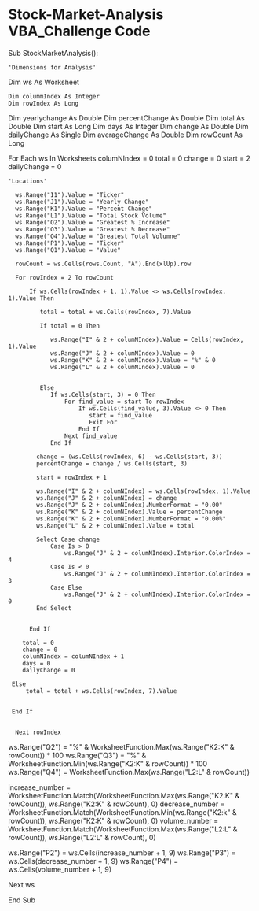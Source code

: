 # Stock-Market-Analysis VBA_Challenge Code

  Sub StockMarketAnalysis():
  
    'Dimensions for Analysis'
  
   Dim ws As Worksheet
  
    Dim colummIndex As Integer
    Dim rowIndex As Long
   Dim yearlychange As Double
   Dim percentChange As Double
   Dim total As Double
   Dim start As Long
   Dim days As Integer
   Dim change As Double
   Dim dailyChange As Single
   Dim averageChange As Double
   Dim rowCount As Long
  
  For Each ws In Worksheets
      columNIndex = 0
      total = 0
      change = 0
      start = 2
      dailyChange = 0

    'Locations'
    
      ws.Range("I1").Value = "Ticker"
      ws.Range("J1").Value = "Yearly Change"
      ws.Range("K1").Value = "Percent Change"
      ws.Range("L1").Value = "Total Stock Volume"
      ws.Range("O2").Value = "Greatest % Increase"
      ws.Range("O3").Value = "Greatest % Decrease"
      ws.Range("O4").Value = "Greatest Total Volumne"
      ws.Range("P1").Value = "Ticker"
      ws.Range("Q1").Value = "Value"
  
      rowCount = ws.Cells(rows.Count, "A").End(xlUp).row
  
      For rowIndex = 2 To rowCount
  
          If ws.Cells(rowIndex + 1, 1).Value <> ws.Cells(rowIndex, 1).Value Then
    
             total = total + ws.Cells(rowIndex, 7).Value
        
             If total = 0 Then
             
                ws.Range("I" & 2 + columNIndex).Value = Cells(rowIndex, 1).Value
                ws.Range("J" & 2 + columNIndex).Value = 0
                ws.Range("K" & 2 + columNIndex).Value = "%" & 0
                ws.Range("L" & 2 + columNIndex).Value = 0
            
            
             Else
                If ws.Cells(start, 3) = 0 Then
                    For find_value = start To rowIndex
                        If ws.Cells(find_value, 3).Value <> 0 Then
                           start = find_value
                           Exit For
                        End If
                    Next find_value
                End If
            
            change = (ws.Cells(rowIndex, 6) - ws.Cells(start, 3))
            percentChange = change / ws.Cells(start, 3)
            
            start = rowIndex + 1
            
            ws.Range("I" & 2 + columNIndex) = ws.Cells(rowIndex, 1).Value
            ws.Range("J" & 2 + columNIndex) = change
            ws.Range("J" & 2 + columNIndex).NumberFormat = "0.00"
            ws.Range("K" & 2 + columNIndex).Value = percentChange
            ws.Range("K" & 2 + columNIndex).NumberFormat = "0.00%"
            ws.Range("L" & 2 + columNIndex).Value = total
            
            Select Case change
                Case Is > 0
                    ws.Range("J" & 2 + columNIndex).Interior.ColorIndex = 4
                Case Is < 0
                    ws.Range("J" & 2 + columNIndex).Interior.ColorIndex = 3
                Case Else
                    ws.Range("J" & 2 + columNIndex).Interior.ColorIndex = 0
            End Select
            
            
          End If
          
        total = 0
        change = 0
        columNIndex = columNIndex + 1
        days = 0
        dailyChange = 0
          
     Else
         total = total + ws.Cells(rowIndex, 7).Value
         
          
     End If
      
                
      Next rowIndex
    
    
  ws.Range("Q2") = "%" & WorksheetFunction.Max(ws.Range("K2:K" & rowCount)) * 100
  ws.Range("Q3") = "%" & WorksheetFunction.Min(ws.Range("K2:K" & rowCount)) * 100
  ws.Range("Q4") = WorksheetFunction.Max(ws.Range("L2:L" & rowCount))
    
  increase_number = WorksheetFunction.Match(WorksheetFunction.Max(ws.Range("K2:K" & rowCount)), ws.Range("K2:K" & rowCount), 0)
  decrease_number = WorksheetFunction.Match(WorksheetFunction.Min(ws.Range("K2:k" & rowCount)), ws.Range("K2:K" & rowCount), 0)
  volume_number = WorksheetFunction.Match(WorksheetFunction.Max(ws.Range("L2:L" & rowCount)), ws.Range("L2:L" & rowCount), 0)
    
  ws.Range("P2") = ws.Cells(increase_number + 1, 9)
  ws.Range("P3") = ws.Cells(decrease_number + 1, 9)
  ws.Range("P4") = ws.Cells(volume_number + 1, 9)
    
  Next ws
  
End Sub


